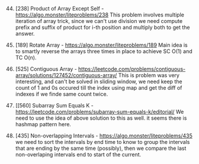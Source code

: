 44. [238] Product of Array Except Self - https://algo.monster/liteproblems/238
    This problem involves multiple iteration of array trick, since we can't use division we need compute prefix and suffix of product for i-th position and multiply both to get the answer.

51. [189] Rotate Array - https://algo.monster/liteproblems/189
    Main idea is to smartly reverse the arrays three times in place to achieve SC O(1) and TC O(n). 

52. [525] Contiguous Array - https://leetcode.com/problems/contiguous-array/solutions/127452/contiguous-array/
    This is problem was very interesting, and can't be solved in sliding window, we need keep the count of 1 and 0s occured till the index using map and get the diff of indexes if we finde same count twice.

53. [[560] Subarray Sum Equals K - https://leetcode.com/problems/subarray-sum-equals-k/editorial/
    We need to use the idea of above solution to this as well. it seems there is hashmap pattern here.

56. [435] Non-overlapping Intervals - https://algo.monster/liteproblems/435
    we need to sort the intervals by end time to know to group the intervals that are ending by the same time (possibly), then we compare the last non-overlaping intervals end to start of the current.